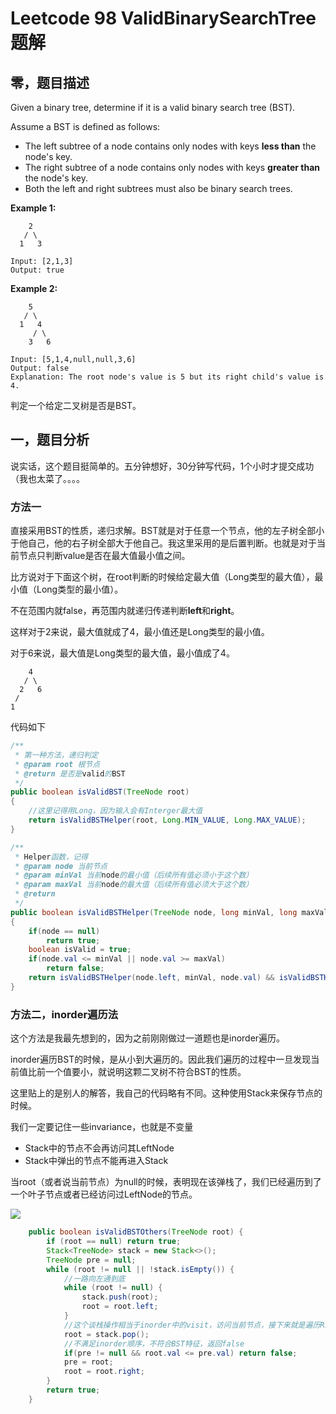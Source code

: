# Leetcode 98 ValidBinarySearchTree 题解

## 零，题目描述

Given a binary tree, determine if it is a valid binary search tree (BST).

Assume a BST is defined as follows:

- The left subtree of a node contains only nodes with keys **less than** the node's key.
- The right subtree of a node contains only nodes with keys **greater than** the node's key.
- Both the left and right subtrees must also be binary search trees.

**Example 1:**

```
    2
   / \
  1   3

Input: [2,1,3]
Output: true
```

**Example 2:**

```
    5
   / \
  1   4
     / \
    3   6

Input: [5,1,4,null,null,3,6]
Output: false
Explanation: The root node's value is 5 but its right child's value is 4.
```

判定一个给定二叉树是否是BST。



## 一，题目分析

说实话，这个题目挺简单的。五分钟想好，30分钟写代码，1个小时才提交成功（我也太菜了。。。。

### 方法一

直接采用BST的性质，递归求解。BST就是对于任意一个节点，他的左子树全部小于他自己，他的右子树全部大于他自己。我这里采用的是后置判断。也就是对于当前节点只判断value是否在最大值最小值之间。

比方说对于下面这个树，在root判断的时候给定最大值（Long类型的最大值），最小值（Long类型的最小值）。

不在范围内就false，再范围内就递归传递判断**left**和**right**。

这样对于2来说，最大值就成了4，最小值还是Long类型的最小值。

对于6来说，最大值是Long类型的最大值，最小值成了4。

```
    4
   / \
  2   6
 /
1
```

代码如下

```java
/**
 * 第一种方法，递归判定
 * @param root 根节点
 * @return 是否是valid的BST
 */
public boolean isValidBST(TreeNode root)
{
    //这里记得用Long，因为输入会有Interger最大值
    return isValidBSTHelper(root, Long.MIN_VALUE, Long.MAX_VALUE);
}

/**
 * Helper函数，记得
 * @param node 当前节点
 * @param minVal 当前node的最小值（后续所有值必须小于这个数）
 * @param maxVal 当前node的最大值（后续所有值必须大于这个数）
 * @return
 */
public boolean isValidBSTHelper(TreeNode node, long minVal, long maxVal)
{
    if(node == null)
        return true;
    boolean isValid = true;
    if(node.val <= minVal || node.val >= maxVal)
        return false;
    return isValidBSTHelper(node.left, minVal, node.val) && isValidBSTHelper(node.right, node.val, maxVal);
}
```



### 方法二，inorder遍历法

这个方法是我最先想到的，因为之前刚刚做过一道题也是inorder遍历。

inorder遍历BST的时候，是从小到大遍历的。因此我们遍历的过程中一旦发现当前值比前一个值要小，就说明这颗二叉树不符合BST的性质。

这里贴上的是别人的解答，我自己的代码略有不同。这种使用Stack来保存节点的时候。

我们一定要记住一些invariance，也就是不变量

- Stack中的节点不会再访问其LeftNode
- Stack中弹出的节点不能再进入Stack

当root（或者说当前节点）为null的时候，表明现在该弹栈了，我们已经遍历到了一个叶子节点或者已经访问过LeftNode的节点。

![](https://cdn.jsdelivr.net/gh/JokerLD/Image/Other/IMG_20200316_114821.jpg)

```java
    public boolean isValidBSTOthers(TreeNode root) {
        if (root == null) return true;
        Stack<TreeNode> stack = new Stack<>();
        TreeNode pre = null;
        while (root != null || !stack.isEmpty()) {
            //一路向左通到底
            while (root != null) {
                stack.push(root);
                root = root.left;
            }
            //这个谈栈操作相当于inorder中的visit，访问当前节点，接下来就是遍历RightNode了
            root = stack.pop();
            //不满足inorder顺序，不符合BST特征，返回false
            if(pre != null && root.val <= pre.val) return false;
            pre = root;
            root = root.right;
        }
        return true;
    }
```

